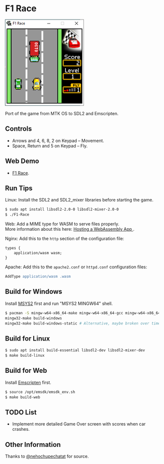 F1 Race
=======

![Screenshot from Windows 10](images/screenshot-windows.png)

Port of the game from MTK OS to SDL2 and Emscripten.

## Controls

* Arrows and 4, 6, 8, 2 on Keypad – Movement.
* Space, Return and 5 on Keypad – Fly.

## Web Demo

* [F1 Race](https://baat.exlmoto.ru/f1/).

## Run Tips

Linux: Install the SDL2 and SDL2_mixer libraries before starting the game.

```sh
$ sudo apt install libsdl2-2.0-0 libsdl2-mixer-2.0-0
$ ./F1-Race
```

Web: Add a MIME type for WASM to serve files properly.\
More information about this here: [Hosting a WebAssembly App
](https://platform.uno/docs/articles/how-to-host-a-webassembly-app.html).

Nginx: Add this to the `http` section of the configuration file:

```nginx
types {
    application/wasm wasm;
}
```

Apache: Add this to the `apache2.conf` or `httpd.conf` configuration files:

```apache
AddType application/wasm .wasm
```

## Build for Windows

Install [MSYS2](https://www.msys2.org/) first and run "MSYS2 MINGW64" shell.

```sh
$ pacman -S mingw-w64-x86_64-make mingw-w64-x86_64-gcc mingw-w64-x86_64-SDL2 mingw-w64-x86_64-SDL2_mixer
mingw32-make build-windows
mingw32-make build-windows-static # Alternative, maybe broken over time.
```

## Build for Linux

```sh
$ sudo apt install build-essential libsdl2-dev libsdl2-mixer-dev
$ make build-linux
```

## Build for Web

Install [Emscripten](https://emscripten.org/docs/getting_started/downloads.html) first.

```sh
$ source /opt/emsdk/emsdk_env.sh
$ make build-web
```

## TODO List

* Implement more detailed Game Over screen with scores when car crashes.

## Other Information

Thanks to [@nehochupechatat](https://github.com/nehochupechatat) for source.
